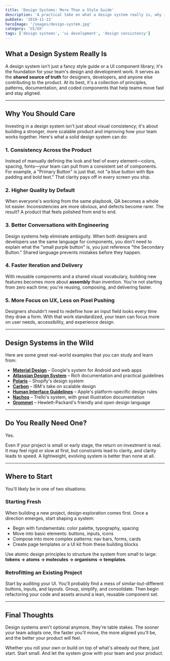 ```yaml
---
title: 'Design Systems: More Than a Style Guide'
description: 'A practical take on what a design system really is, why it matters, and how to start building one, without getting overwhelmed.'
pubDate: '2019-11-13'
heroImage: '/images/design-system.jpg'
category: 'UI/UX'
tags: ['design systems', 'ui development', 'design consistency']
---
```


## What a Design System Really Is

A design system isn't just a fancy style guide or a UI component library; it's the foundation for your team's design and development work. It serves as the **shared source of truth** for designers, developers, and anyone else contributing to the product. At its best, it's a collection of principles, patterns, documentation, and coded components that help teams move fast and stay aligned.

---

## Why You Should Care

Investing in a design system isn't just about visual consistency; it's about building a stronger, more scalable product and improving how your team works together. Here's what a solid design system can do:

### 1. Consistency Across the Product

Instead of manually defining the look and feel of every element—colors, spacing, fonts—your team can pull from a consistent set of components. For example, a "Primary Button" is just that, not "a blue button with 8px padding and bold text." That clarity pays off in every screen you ship.

### 2. Higher Quality by Default

When everyone's working from the same playbook, QA becomes a whole lot easier. Inconsistencies are more obvious, and defects become rarer. The result? A product that feels polished from end to end.

### 3. Better Conversations with Engineering

Design systems help eliminate ambiguity. When both designers and developers use the same language for components, you don't need to explain what the "small purple button" is, you just reference "the Secondary Button." Shared language prevents mistakes before they happen.

### 4. Faster Iteration and Delivery

With reusable components and a shared visual vocabulary, building new features becomes more about **assembly** than invention. You're not starting from zero each time; you're reusing, composing, and delivering faster.

### 5. More Focus on UX, Less on Pixel Pushing

Designers shouldn't need to redefine how an input field looks every time they draw a form. With that work standardized, your team can focus more on user needs, accessibility, and experience design.

---

## Design Systems in the Wild

Here are some great real-world examples that you can study and learn from:

- **[Material Design](https://material.io/design)** – Google's system for Android and web apps
- **[Atlassian Design System](https://atlassian.design/components)** – Rich documentation and practical guidelines
- **[Polaris](https://polaris.shopify.com)** – Shopify's design system
- **[Carbon](https://carbon.design)** – IBM's take on scalable design
- **[Human Interface Guidelines](https://developer.apple.com/design/human-interface-guidelines)** – Apple's platform-specific design rules
- **[Nachos](https://nachos.io)** – Trello's system, with great illustration documentation
- **[Grommet](https://grommet.io)** – Hewlett-Packard's friendly and open design language

---

## Do You Really Need One?

Yes.

Even if your project is small or early stage, the return on investment is real. It may feel rigid or slow at first, but constraints lead to clarity, and clarity leads to speed. A lightweight, evolving system is better than none at all.

---

## Where to Start

You'll likely be in one of two situations:

### Starting Fresh

When building a new project, design exploration comes first. Once a direction emerges, start shaping a system:

- Begin with fundamentals: color palette, typography, spacing
- Move into basic elements: buttons, inputs, icons
- Compose into more complex patterns: nav bars, forms, cards
- Create page templates or a UI kit from these building blocks

Use atomic design principles to structure the system from small to large: **tokens → atoms → molecules → organisms → templates**.

### Retrofitting an Existing Project

Start by auditing your UI. You'll probably find a mess of similar-but-different buttons, inputs, and layouts. Group, simplify, and consolidate. Then begin refactoring your code and assets around a lean, reusable component set.

---

## Final Thoughts

Design systems aren't optional anymore, they're table stakes. The sooner your team adopts one, the faster you'll move, the more aligned you'll be, and the better your product will feel.

Whether you roll your own or build on top of what's already out there, just start. Start small. And let the system grow with your team and your product.
